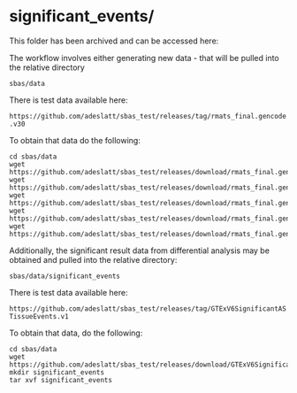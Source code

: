 # significant_events/

This folder has been archived and can be accessed here:

The workflow involves either generating new data - that will be pulled into the relative directory

`sbas/data`

There is test data available here:

`https://github.com/adeslatt/sbas_test/releases/tag/rmats_final.gencode.v30`

To obtain that data do the following:

```
cd sbas/data
wget https://github.com/adeslatt/sbas_test/releases/download/rmats_final.gencode.v30/fromGTF.A3SS.txt
wget https://github.com/adeslatt/sbas_test/releases/download/rmats_final.gencode.v30/fromGTF.A5SS.txt
wget https://github.com/adeslatt/sbas_test/releases/download/rmats_final.gencode.v30/fromGTF.MXE.txt
wget https://github.com/adeslatt/sbas_test/releases/download/rmats_final.gencode.v30/fromGTF.RI.txt
wget https://github.com/adeslatt/sbas_test/releases/download/rmats_final.gencode.v30/fromGTF.SE.txt
```

Additionally, the significant result data from differential analysis may be obtained and pulled into
the relative directory:

`sbas/data/significant_events`

There is test data available here:

`https://github.com/adeslatt/sbas_test/releases/tag/GTExV6SignificantASTissueEvents.v1`

To obtain that data, do the following:

```
cd sbas/data
wget https://github.com/adeslatt/sbas_test/releases/download/GTExV6SignificantASTissueEvents.v1/significant_events.tar
mkdir significant_events
tar xvf significant_events
```
